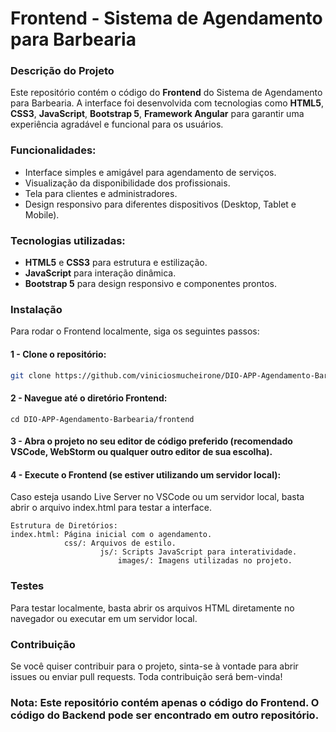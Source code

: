 # Frontend - Sistema de Agendamento para Barbearia

### Descrição do Projeto
Este repositório contém o código do **Frontend** do Sistema de Agendamento para Barbearia. A interface foi desenvolvida com tecnologias como **HTML5**, **CSS3**, **JavaScript**, **Bootstrap 5**, **Framework Angular** para garantir uma experiência agradável e funcional para os usuários.

### Funcionalidades:
- Interface simples e amigável para agendamento de serviços.
- Visualização da disponibilidade dos profissionais.
- Tela para clientes e administradores.
- Design responsivo para diferentes dispositivos (Desktop, Tablet e Mobile).

### Tecnologias utilizadas:
- **HTML5** e **CSS3** para estrutura e estilização.
- **JavaScript** para interação dinâmica.
- **Bootstrap 5** para design responsivo e componentes prontos.


### Instalação
Para rodar o Frontend localmente, siga os seguintes passos:

#### 1 - Clone o repositório:
```bash
git clone https://github.com/viniciosmucheirone/DIO-APP-Agendamento-Barbearia.git
```
#### 2 - Navegue até o diretório Frontend:
```
cd DIO-APP-Agendamento-Barbearia/frontend
```
#### 3 - Abra o projeto no seu editor de código preferido (recomendado VSCode, WebStorm ou qualquer outro editor de sua escolha).
#### 4 - Execute o Frontend (se estiver utilizando um servidor local):
Caso esteja usando Live Server no VSCode ou um servidor local, basta abrir o arquivo index.html para testar a interface.
```
Estrutura de Diretórios:
index.html: Página inicial com o agendamento.
            css/: Arquivos de estilo.
                    js/: Scripts JavaScript para interatividade.
                        images/: Imagens utilizadas no projeto.
```
### Testes
Para testar localmente, basta abrir os arquivos HTML diretamente no navegador ou executar em um servidor local.

### Contribuição
Se você quiser contribuir para o projeto, sinta-se à vontade para abrir issues ou enviar pull requests. Toda contribuição será bem-vinda!

### Nota: Este repositório contém apenas o código do Frontend. O código do Backend pode ser encontrado em outro repositório.